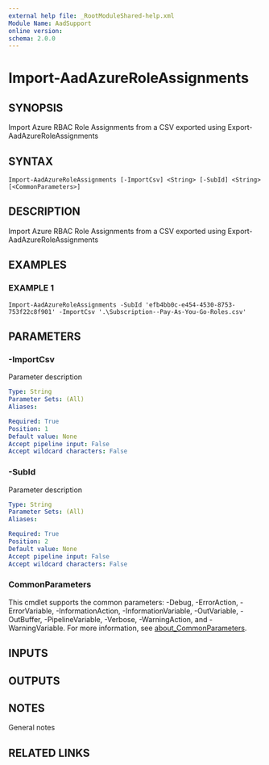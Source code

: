 ```yaml
---
external help file: _RootModuleShared-help.xml
Module Name: AadSupport
online version:
schema: 2.0.0
---
```


# Import-AadAzureRoleAssignments

## SYNOPSIS
Import Azure RBAC Role Assignments from a CSV exported using Export-AadAzureRoleAssignments

## SYNTAX

```
Import-AadAzureRoleAssignments [-ImportCsv] <String> [-SubId] <String> [<CommonParameters>]
```

## DESCRIPTION
Import Azure RBAC Role Assignments from a CSV exported using Export-AadAzureRoleAssignments

## EXAMPLES

### EXAMPLE 1
```
Import-AadAzureRoleAssignments -SubId 'efb4bb0c-e454-4530-8753-753f22c8f901' -ImportCsv '.\Subscription--Pay-As-You-Go-Roles.csv'
```

## PARAMETERS

### -ImportCsv
Parameter description

```yaml
Type: String
Parameter Sets: (All)
Aliases:

Required: True
Position: 1
Default value: None
Accept pipeline input: False
Accept wildcard characters: False
```

### -SubId
Parameter description

```yaml
Type: String
Parameter Sets: (All)
Aliases:

Required: True
Position: 2
Default value: None
Accept pipeline input: False
Accept wildcard characters: False
```

### CommonParameters
This cmdlet supports the common parameters: -Debug, -ErrorAction, -ErrorVariable, -InformationAction, -InformationVariable, -OutVariable, -OutBuffer, -PipelineVariable, -Verbose, -WarningAction, and -WarningVariable. For more information, see [about_CommonParameters](http://go.microsoft.com/fwlink/?LinkID=113216).

## INPUTS

## OUTPUTS

## NOTES
General notes

## RELATED LINKS
